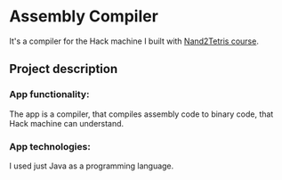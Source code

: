 # Assembly Compiler
It's a compiler for the Hack machine I built with [Nand2Tetris course](https://www.coursera.org/learn/build-a-computer/home/welcome).
## Project description
### App functionality:
The app is a compiler, that compiles assembly code to binary code, that Hack machine can understand.
### App technologies:
I used just Java as a programming language.

